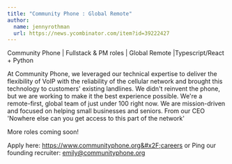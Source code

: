 ```yaml
---
title: "Community Phone : Global Remote"
author:
  name: jennyrothman
  url: https://news.ycombinator.com/item?id=39222427
---
```

Community Phone | Fullstack &amp; PM roles | Global Remote |Typescript&#x2F;React + Python

At Community Phone, we leveraged our technical expertise to deliver the flexibility of VoIP with the reliability of the cellular network and brought this technology to customers&#x27; existing landlines. We didn&#x27;t reinvent the phone, but we are working to make it the best experience possible.
We&#x27;re a remote-first, global team of just under 100 right now. We are mission-driven and focused on helping small businesses and seniors.
From our CEO &#x27;Nowhere else can you get access to this part of the network&#x27;

More roles coming soon!

Apply here: <a href="https:&#x2F;&#x2F;www.communityphone.org&#x2F;careers">https:&#x2F;&#x2F;www.communityphone.org&#x2F;careers</a> or Ping our founding recruiter: emily@communityphone.org
